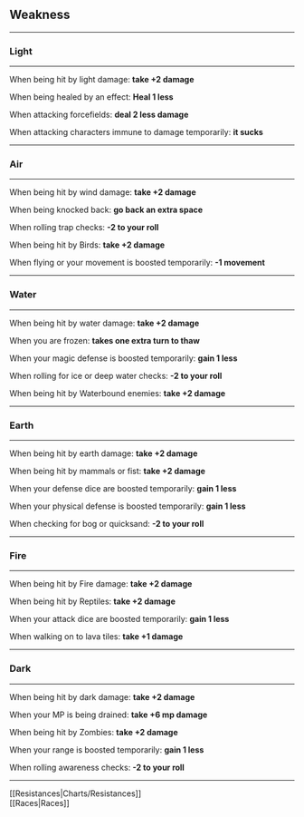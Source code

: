 ## Weakness  

---

### Light  

---

When being hit by light damage: __take +2 damage__

When being healed by an effect: __Heal 1 less__

When attacking forcefields: __deal 2 less damage__

When attacking characters immune to damage temporarily: __it sucks__

---

### Air  

---

When being hit by wind damage: __take +2 damage__

When being knocked back: __go back an extra space__

When rolling trap checks: __-2 to your roll__

When being hit by Birds: __take +2 damage__

When flying or your movement is boosted temporarily: __-1 movement__

---

### Water  

---

When being hit by water damage: __take +2 damage__

When you are frozen: __takes one extra turn to thaw__

When your magic defense is boosted temporarily: __gain 1 less__

When rolling for ice or deep water checks: __-2 to your roll__

When being hit by Waterbound enemies: __take +2 damage__

---

### Earth  

---

When being hit by earth damage: __take +2 damage__

When being hit by mammals or fist: __take +2 damage__

When your defense dice are boosted temporarily: __gain 1 less__

When your physical defense is boosted temporarily: __gain 1 less__

When checking for bog or quicksand: __-2 to your roll__

---

### Fire  

---

When being hit by Fire damage: __take +2 damage__
 
When being hit by Reptiles: __take +2 damage__

When your attack dice are boosted temporarily: __gain 1 less__

When walking on to lava tiles: __take +1 damage__

---

### Dark  

---

When being hit by dark damage: __take +2 damage__

When your MP is being drained: __take +6 mp damage__

When being hit by Zombies: __take +2 damage__

When your range is boosted temporarily: __gain 1 less__

When rolling awareness checks: __-2 to your roll__

---

[[Resistances|Charts/Resistances]]  
[[Races|Races]]